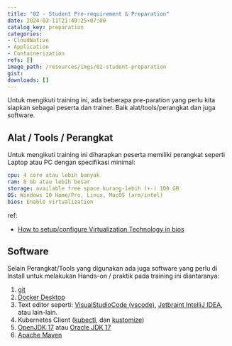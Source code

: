 ```yaml
---
title: "02 - Student Pre-requirement & Preparation"
date: 2024-03-11T21:49:25+07:00
catalog_key: preparation
categories:
- CloudNative
- Application
- Containerization
refs: []
image_path: /resources/imgs/02-student-preparation
gist: 
downloads: []
---
```


Untuk mengikuti training ini, ada beberapa pre-paration yang perlu kita siapkan sebagai peserta dan trainer. Baik alat/tools/perangkat dan juga software.

## Alat / Tools / Perangkat

Untuk mengikuti training ini diharapkan peserta memiliki perangkat seperti Laptop atau PC dengan specifikasi minimal:

```yaml
cpu: 4 core atau lebih banyak
ram: 8 Gb atau lebih besar
storage: available free space kurang-lebih (+-) 100 GB
OS: Windows 10 Home/Pro, Linux, MacOS (arm/intel)
bios: Enable virtualization
```

ref:
- [How to setup/configure Virtualization Technology in bios](https://www.simplilearn.com/enable-virtualization-windows-10-article)

## Software

Selain Perangkat/Tools yang digunakan ada juga software yang perlu di Install untuk melakukan Hands-on / praktik pada training ini diantaranya:

1. [git](https://git-scm.com/downloads)
2. [Docker Desktop](https://www.docker.com/products/docker-desktop/)
3. Text editor seperti: [VisualStudioCode (vscode)](https://code.visualstudio.com/), [Jetbraint IntelliJ IDEA](https://www.jetbrains.com/idea/), atau lain-lain.
4. Kubernetes Client ([kubectl](https://kubernetes.io/docs/tasks/tools/), dan [kustomize](https://kustomize.io/))
5. [OpenJDK 17](https://openjdk.org/install/) atau [Oracle JDK 17](https://www.oracle.com/java/technologies/javase/jdk17-archive-downloads.html)
6. [Apache Maven](https://maven.apache.org/download.cgi)
